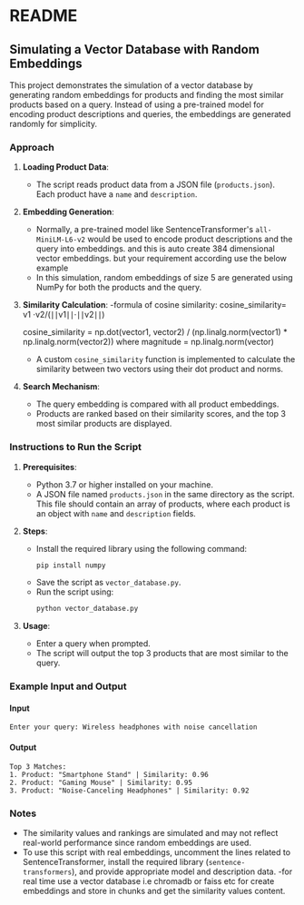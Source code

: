 # README

## Simulating a Vector Database with Random Embeddings

This project demonstrates the simulation of a vector database by generating random embeddings for products and finding the most similar products based on a query. Instead of using a pre-trained model for encoding product descriptions and queries, the embeddings are generated randomly for simplicity.

### Approach

1. **Loading Product Data**:
   - The script reads product data from a JSON file (`products.json`). Each product have a `name` and `description`.

2. **Embedding Generation**:
   - Normally, a pre-trained model like SentenceTransformer's `all-MiniLM-L6-v2` would be used to encode product descriptions and the query into embeddings.
      and this is auto create 384 dimensional vector embeddings. but your requirement according use the below example
   - In this simulation, random embeddings of size 5 are generated using NumPy for both the products and the query.

3. **Similarity Calculation**:
   -formula of cosine similarity:
      cosine_similarity=  v1 ⋅v2/(∣∣v1∣∣⋅∣∣v2∣∣)​

      cosine_similarity = np.dot(vector1, vector2) / (np.linalg.norm(vector1) * np.linalg.norm(vector2))
      where magnitude = np.linalg.norm(vector)
   - A custom `cosine_similarity` function is implemented to calculate the similarity between two vectors using their dot product and norms.

4. **Search Mechanism**:
   - The query embedding is compared with all product embeddings.
   - Products are ranked based on their similarity scores, and the top 3 most similar products are displayed.

### Instructions to Run the Script

1. **Prerequisites**:
   - Python 3.7 or higher installed on your machine.
   - A JSON file named `products.json` in the same directory as the script. This file should contain an array of products, where each product is an object with `name` and `description` fields.

2. **Steps**:
   - Install the required library using the following command:
     ```bash
     pip install numpy
     ```
   - Save the script as `vector_database.py`.
   - Run the script using:
     ```bash
     python vector_database.py
     ```

3. **Usage**:
   - Enter a query when prompted.
   - The script will output the top 3 products that are most similar to the query.

### Example Input and Output

#### Input
```
Enter your query: Wireless headphones with noise cancellation
```

#### Output
```
Top 3 Matches:
1. Product: "Smartphone Stand" | Similarity: 0.96
2. Product: "Gaming Mouse" | Similarity: 0.95
3. Product: "Noise-Canceling Headphones" | Similarity: 0.92
```

### Notes
- The similarity values and rankings are simulated and may not reflect real-world performance since random embeddings are used.
- To use this script with real embeddings, uncomment the lines related to SentenceTransformer, install the required library (`sentence-transformers`), and provide appropriate model and description data.
-for real time use a vector database i.e chromadb or faiss etc for create embeddings and store in chunks and get the similarity values content.

